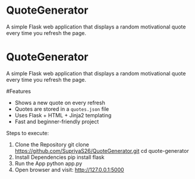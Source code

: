 # QuoteGenerator
A simple Flask web application that displays a random motivational quote every time you refresh the page.

# QuoteGenerator
A simple Flask web application that displays a random motivational quote every time you refresh the page.

#Features
- Shows a new quote on every refresh
- Quotes are stored in a `quotes.json` file
- Uses Flask + HTML + Jinja2 templating
- Fast and beginner-friendly project

Steps to execute:

1. Clone the Repository
   git clone https://github.com/SupriyaS26/QuoteGenerator.git
   cd quote-generator
2. Install Dependencies
   pip install flask
3. Run the App
   python app.py
4. Open browser and visit: http://127.0.0.1:5000

